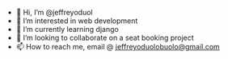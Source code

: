 - 👋 Hi, I’m @jeffreyoduol
- 👀 I’m interested in web development
- 🌱 I’m currently learning django
- 💞️ I’m looking to collaborate on a seat booking project
- 📫 How to reach me, email @ jeffreyoduolobuolo@gmail.com

<!---
jeffreyoduol/jeffreyoduol is a ✨ special ✨ repository because its `README.md` (this file) appears on your GitHub profile.
You can click the Preview link to take a look at your changes.
--->
